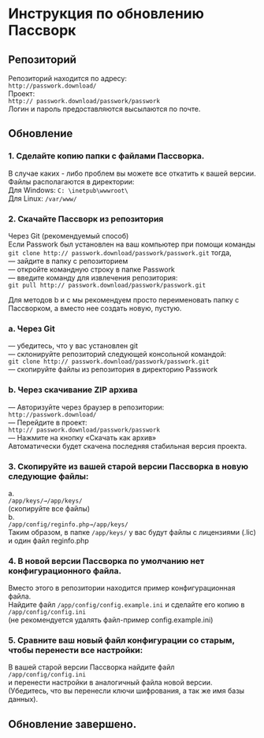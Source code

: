 # **Инструкция по обновлению Пассворк**

## **Репозиторий**  
Репозиторий находится по адресу:   
`http://passwork.download/`  
Проект:   
`http:// passwork.download/passwork/passwork`  
Логин и пароль предоставляются высылаются по почте.  
  
## **Обновление**  
### 1. Сделайте копию папки с файлами Пассворка.   
В случае каких - либо проблем вы можете все откатить к вашей версии.   
Файлы располагаются в директории:  
Для Windows: `С: \inetpub\wwwroot\`   
Для Linux: `/var/www/`   
  
### 2. Скачайте Пассворк из репозитория  
  
Через Git (рекомендуемый способ)  
Если Passwork был установлен на ваш компьютер при помощи команды   
`git clone http:// passwork.download/passwork/passwork.git` тогда,  
— зайдите в папку с репозиторием  
— откройте командную строку в папке Passwork  
— введите команду для извлечения репозитория:  
`git pull http:// passwork.download/passwork/passwork.git`   
  
Для методов b и c мы рекомендуем просто переименовать папку с Пассворком, а вместо нее создать новую, пустую.  
  
### a. Через Git   
— убедитесь, что у вас установлен git   
— склонируйте репозиторий следующей консольной командой:    
`git clone http:// passwork.download/passwork/passwork.git`   
— скопируйте файлы из репозитория в директорию Passwork  
  
### b. Через скачивание ZIP архива   
— Авторизуйте через браузер в репозитории:   
`http://passwork.download/`  
— Перейдите в проект:   
`http:// passwork.download/passwork/passwork`  
— Нажмите на кнопку «Скачать как архив»   
Автоматически будет скачена последняя стабильная версия проекта.    
  
### 3. Скопируйте из вашей старой версии Пассворка в новую следующие файлы:   
a.  
`/app/keys/→/app/keys/`  
(скопируйте все файлы)  
b.  
`/app/config/reginfo.php→/app/keys/`  
Таким образом, в папке `/app/keys/` у вас будут файлы с лицензиями (.lic) и один файл reginfo.php  
  
### 4. В новой версии Пассворка по умолчанию нет конфигурационного файла.   
Вместо этого в репозитории находится пример конфигурационная файла.   
Найдите файл `/app/config/config.example.ini` и сделайте его копию в `/app/config/config.ini`  
(не рекомендуется удалять файл-пример config.example.ini)  
  
### 5. Сравните ваш новый файл конфигурации со старым, чтобы перенести все настройки:   
В вашей старой версии Пассворка найдите файл   
`/app/config/config.ini`  
и перенести настройки в аналогичный файла новой версии.   
(Убедитесь, что вы перенесли ключи шифрования, а так же имя базы данных).  
  
## **Обновление завершено.**
